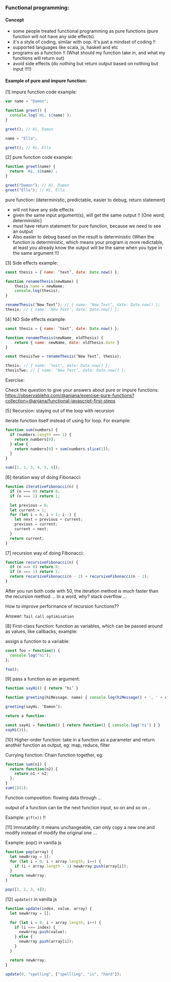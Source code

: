### Functional programming:

#### Concept

- some people treated functional programming as pure functions (pure function will not have any side effects).
- it's a style of coding, similar with oop. It's just a mindset of coding !!
- supported languages like scala, js, haskell and etc
- programs as a function !! (What should my function take in, and what my functions will return out)
- avoid side effects (do nothing but return output based on nothing but input !!!!)

#### Example of pure and impure function:

[1] impure function code example:

```js
var name = "Damon";

function greet() {
  console.log(`Hi, ${name}`);
}

greet(); // Hi, Damon

name = "Ella";

greet(); // Hi, Ella
```

[2] pure function code example:

```js
function greet(name) {
  return `Hi, ${name}`;
}

greet("Damon"); // Hi, Damon
greet("Ella"); // Hi, Ella
```

pure function: (deterministic, predictable, easier to debug, return statement)

- will not have any side effects
- given the same input argument(s), will get the same output !! [One word; deterministic]
- must have return statement for pure function, because we need to see an output
- Also easier to debug based on the result is deterministic (When the function is deterministic, which means your program is more
  redictable, at least you already know the output will be the same when you type in the same argument !!)

[3] Side effects example:

```js
const thesis = { name: ’text’, date: Date.now() };

function renameThesis(newName) {
	thesis.name = newName;
	console.log(thesis);
}

renameThesis(’New Text’); // { name: ’New Text’, date: Date.now() };
thesis; // { name: ’New Text’, date: Date.now() };
```

[4] NO Side effects example:

```js
const thesis = { name: ’text’, date: Date.now() };

function renameThesis(newName, oldThesis) {
	return { name: newName, date: oldThesis.date }
}

const thesisTwo = renameThesis(’New Text’, thesis);

thesis; // { name: ’text’, date: Date.now() };
thesisTwo; // { name: ’New Text’, date: Date.now() };
```

Exercise:

Check the question to give your answers about pure or impure functions: https://observablehq.com/@anjana/exercise-pure-functions?collection=@anjana/functional-javascript-first-steps

[5] Recursion: staying out of the loop with recursion

iterate function itself instead of using for loop. For example:

```js
function sum(numbers) {
  if (numbers.length === 1) {
    return numbers[0];
  } else {
    return numbers[0] + sum(numbers.slice(1));
  }
}

sum([1, 2, 3, 4, 5, 6]);
```

[6] iteration way of doing Fibonacci:

```js
function iterativeFibonacci(n) {
  if (n === 0) return 0;
  if (n === 1) return 1;

  let previous = 0;
  let current = 1;
  for (let i = n; i > 1; i--) {
    let next = previous + current;
    previous = current;
    current = next;
  }
  return current;
}
```

[7] recursion way of doing Fibonacci:

```js
function recursiveFibonacci(n) {
  if (n === 0) return 0;
  if (n === 1) return 1;
  return recursiveFibonacci(n - 2) + recursiveFibonacci(n - 1);
}
```

After you run both code with 50, the iteration method is much faster than the recursion method … In a word, why? stack overflow ...

How to improve performance of recursion functions??

Answer: `Tail call optimisation`

[8] First-class function: function as variables, which can be passed around as values, like callbacks, example:

assign a function to a variable:

```js
const foo = function() {
  console.log("hi");
};

foo();
```

[9] pass a function as an argument:

```js
function sayHi() { return ‘hi’ }

function greeting(hiMessage, name) { console.log(hiMessage() + ', ' + name) }

greeting(sayHi, ‘Damon’);

return a function:

const sayHi = function() { return function() { console.log('hi') } }
sayHi()();
```

[10] Higher-order function: take in a function as a parameter and return another function as output, eg: map, reduce, filter

Currying function: Chain function together, eg:

```js
function sum(n1) {
  return function(n2) {
    return n1 + n2;
  };
}
sum(1)(1);
```

Function composition: flowing data through ...

output of a function can be the next function input, so on and so on ..

Example: `g(f(x))` !!

[11] Immutability: it means unchangeable, can only copy a new one and modify instead of modify the original one …

Example: pop() in vanilla js

```js
function pop(array) {
  let newArray = [];
  for (let i = 0; i < array.length; i++) {
    if (i < array.length - 1) newArray.push(array[i]);
  }
  return newArray;
}

pop([1, 2, 3, 4]);
```

[12] `update()` in vanilla js

```js
function update(index, value, array) {
  let newArray = [];

  for (let i = 0; i < array.length; i++) {
    if (i === index) {
      newArray.push(value);
    } else {
      newArray.push(array[i]);
    }
  }

  return newArray;
}

update(0, "spelling", ["spellling", "is", "hard"]);
```
